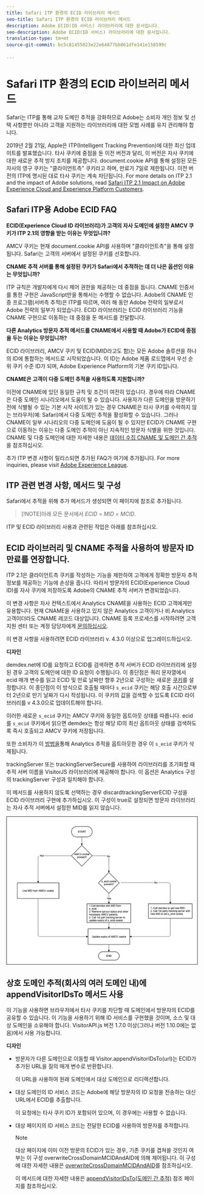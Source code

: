 ```yaml
---
title: Safari ITP 환경의 ECID 라이브러리 메서드
seo-title: Safari ITP 환경의 ECID 라이브러리 메서드
description: Adobe ECID(ID 서비스) 라이브러리에 대한 문서입니다.
seo-description: Adobe ECID(ID 서비스) 라이브러리에 대한 문서입니다.
translation-type: tm+mt
source-git-commit: bc5c81455023e22e64877bb861dfe141e158599c

---
```



# Safari ITP 환경의 ECID 라이브러리 메서드

Safari는 ITP를 통해 교차 도메인 추적을 강화하므로 Adobe는 소비자 개인 정보 및 선택 사항뿐만 아니라 고객을 지원하는 라이브러리에 대한 모범 사례를 유지 관리해야 합니다.

2019년 2월 21일, Apple은 ITP(Intelligent Tracking Prevention)에 대한 최신 업데이트를 발표했습니다. 타사 쿠키에 중점을 둔 이전 버전과 달리, 이 버전은 자사 쿠키에 대한 새로운 추적 방지 조치를 제공합니다. document.cookie API를 통해 설정된 모든 자사의 영구 쿠키는 "클라이언트측" 쿠키라고 하며, 만료가 7일로 제한됩니다. 이전 버전의 ITP에 명시된 대로 타사 쿠키는 계속 차단됩니다. For more details on ITP 2.1 and the impact of Adobe solutions, read [Safari ITP 2.1 Impact on Adobe Experience Cloud and Experience Platform Customers](https://medium.com/adobetech/safari-itp-2-1-impact-on-adobe-experience-cloud-customers-9439cecb55ac).

## Safari ITP용 Adobe ECID FAQ

**ECID(Experience Cloud ID 라이브러리)가 고객의 자사 도메인에 설정한 AMCV 쿠키가 ITP 2.1의 영향을 받는 이유는 무엇입니까?**

AMCV 쿠키는 현재 document.cookie API를 사용하며 "클라이언트측"을 통해 설정됩니다. Safari는 고객의 서버에서 설정된 쿠키를 선호합니다.

**CNAME 추적 서버를 통해 설정된 쿠키가 Safari에서 추적하는 데 더 나은 옵션인 이유는 무엇입니까?**

ITP 규칙은 개발자에게 다시 제어 권한을 제공하는 데 중점을 둡니다. CNAME 인증서를 통한 구현은 JavaScript만을 통해서는 수행할 수 없습니다. Adobe의 CNAME 인증 프로그램(서버측 추적)은 ITP를 따르며, 여러 해 동안 Adobe 전략의 일부로서 Adobe 전략의 일부가 되었습니다. ECID 라이브러리는 ECID 라이브러리 기능을 CNAME 구현으로 이동하는 데 중점을 둔 메서드를 전달합니다.

**다른 Analytics 방문자 추적 메서드를 CNAME에서 사용할 때 Adobe가 ECID에 중점을 두는 이유는 무엇입니까?**

ECID 라이브러리, AMCV 쿠키 및 ECID(MID라고도 함)는 모든 Adobe 솔루션을 하나의 ID에 통합하는 메서드로 시작되었습니다. 이 ID는 Adobe 제품 로드맵에서 우선 순위 쿠키 수준 ID가 되며, Adobe Experience Platform의 기본 쿠키 ID입니다.

**CNAME은 고객이 다중 도메인 추적을 사용하도록 지원합니까?**

이전에 CNAME에 있던 동일한 규칙 및 조건이 여전히 있습니다. 경우에 따라 CNAME은 다중 도메인 시나리오에서 도움이 될 수 있습니다. 사용자가 다른 도메인을 방문하기 전에 식별될 수 있는 기본 시작 사이트가 있는 경우 CNAME은 타사 쿠키를 수락하지 않는 브라우저(예: Safari)에서 다중 도메인 추적을 활성화할 수 있습니다. 그러나 CNAME이 일부 시나리오의 다중 도메인에 도움이 될 수 있지만 ECID가 CNAME 구현으로 이동하는 이유는 다중 도메인 추적이 아닌 지속적인 방문자 식별을 위한 것입니다. CNAME 및 다중 도메인에 대한 자세한 내용은 [데이터 수집 CNAME 및 도메인 간 추적](/help/reference/analytics-reference/cname.md)을 참조하십시오.

추가 ITP 변경 사항이 릴리스되면 추가된 FAQ가 여기에 추가됩니다. For more inquiries, please visit [Adobe Experience League](https://experienceleague.adobe.com/#recommended/solutions/analytics).

## ITP 관련 변경 사항, 메서드 및 구성

Safari에서 추적을 위해 추가 메서드가 생성되면 이 페이지에 참조로 추가됩니다.

>[!NOTE]아래 모든 문서에서 *ECID* = *MID* = *MCID*.

ITP 및 ECID 라이브러리 사용과 관련된 작업은 아래를 참조하십시오.

## ECID 라이브러리 및 CNAME 추적을 사용하여 방문자 ID 만료를 연장합니다.

ITP 2.1은 클라이언트측 쿠키를 작성하는 기능을 제한하여 고객에게 정확한 방문자 추적 정보를 제공하는 기능에 손상을 줍니다. 따라서 방문자의 ECID(Experience Cloud ID)를 자사 쿠키에 저장하도록 Adobe의 CNAME 추적 서버가 변경되었습니다.

이 변경 사항은 자사 컨텍스트에서 Analytics CNAME을 사용하는 ECID 고객에게만 유용합니다. 현재 CNAME을 사용하고 있지 않은 Analytics 고객이거나 비 Analytics 고객이더라도 CNAME 레코드 대상입니다. CNAME 등록 프로세스를 시작하려면 고객 지원 센터 또는 계정 담당자에게 [문의하십시오](https://marketing.adobe.com/resources/help/en_US/whitepapers/first_party_cookies/adobe_managed_cert_pgm.html).

이 변경 사항을 사용하려면 ECID 라이브러리 v. 4.3.0 이상으로 업그레이드하십시오.

**디자인**

demdex.net에 ID를 요청하고 ECID를 검색하면 추적 서버가 ECID 라이브러리에 설정된 경우 고객의 도메인에 대한 ID 요청이 수행됩니다. 이 종단점은 쿼리 문자열에서 ecid 매개 변수를 읽고 ECID 및 만료 날짜만 향후 2년으로 구성하는 새로운 [쿠키](/help/introduction/cookies.md)를 설정합니다. 이 종단점이 이 방식으로 호출될 때마다 `s_ecid` 쿠키는 해당 호출 시간으로부터 2년으로 만기 날짜가 다시 작성됩니다. 이 쿠키의 값을 검색할 수 있도록 ECID 라이브러리를 v 4.3.0으로 업데이트해야 합니다.

이러한 새로운 `s_ecid` 쿠키는 AMCV 쿠키와 동일한 옵트아웃 상태를 따릅니다. ecid를 `s_ecid` 쿠키에서 읽으면 demdex는 항상 해당 ID의 최신 옵트아웃 상태를 검색하도록 즉시 호출되고 AMCV 쿠키에 저장됩니다.

또한 소비자가 이 [방법을](https://marketing.adobe.com/resources/help/en_US/sc/implement/opt_out_link.html)통해 Analytics 추적을 옵트아웃한 경우 이 `s_ecid` 쿠키가 삭제됩니다.

trackingServer 또는 trackingServerSecure를 사용하여 라이브러리를 초기화할 때 추적 서버 이름을 VisitorJS 라이브러리에 제공해야 합니다. 이 옵션은 Analytics 구성의 trackingServer 구성과 일치해야 합니다.

이 메서드를 사용하지 않도록 선택하는 경우 discardtrackingServerECID 구성을 ECID 라이브러리 구현에 추가하십시오. 이 구성이 true로 설정되면 방문자 라이브러리는 자사 추적 서버에서 설정한 MID를 읽지 않습니다.

![](assets/itp-proposal-v1.png)

## 상호 도메인 추적(회사의 여러 도메인 내)에 appendVisitorIDsTo 메서드 사용

이 기능을 사용하면 브라우저에서 타사 쿠키를 차단할 때 도메인에서 방문자의 ECID를 공유할 수 있습니다. 이 기능을 사용하기 위해 ID 서비스를 구현했을 것이며, 소스 및 대상 도메인을 소유해야 합니다. VisitorAPI.js 버전 1.7.0 이상(그러나 버전 1.10.0에는 없음)에서 사용 가능합니다.

**디자인**

* 방문자가 다른 도메인으로 이동할 때 Visitor.appendVisitorIDsTo(url)는 ECID가 추가된 URL을 질의 매개 변수로 반환합니다.

   이 URL을 사용하여 원래 도메인에서 대상 도메인으로 리디렉션합니다.

* 대상 도메인의 ID 서비스 코드는 Adobe에 해당 방문자의 ID 요청을 전송하는 대신 URL에서 ECID를 추출합니다.

   이 요청에는 타사 쿠키 ID가 포함되어 있으며, 이 경우에는 사용할 수 없습니다.

* 대상 페이지의 ID 서비스 코드는 전달한 ECID를 사용하여 방문자를 추적합니다.

   >[!NOTE]
   >대상 페이지에 이미 이전 방문의 ECID가 있는 경우, 기존 쿠키를 겹쳐쓸 것인지 여부는 이 구성 overwriteCrossDomainMCIDAndAID에 의해 제어됩니다. 이 구성에 대한 자세한 내용은 [overwriteCrossDomainMCIDAndAID](/help/library/function-vars/overwrite-visitor-id.md)를 참조하십시오.
   >
   >이 메서드에 대한 자세한 내용은 [appendVisitorIDsTo(도메인 간 추적)](/help/library/get-set/appendvisitorid.md) 참조 페이지를 참조하십시오.
